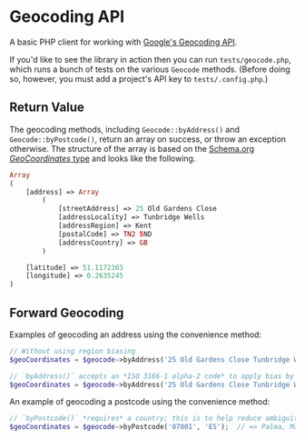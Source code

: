 # Geocoding API

A basic PHP client for working with [Google's Geocoding API](https://developers.google.com/maps/documentation/geocoding).

If you'd like to see the library in action then you can run `tests/geocode.php`, which runs a bunch of tests on the various `Geocode` methods.  (Before doing so, however, you must add a project's API key to `tests/.config.php`.)

## Return Value

The geocoding methods, including `Geocode::byAddress()` and `Geocode::byPostcode()`, return an array on success, or throw an exception otherwise.  The structure of the array is based on the [Schema.org *GeoCoordinates* type](https://schema.org/GeoCoordinates) and looks like the following.

```php
Array
(
    [address] => Array
        (
            [streetAddress] => 25 Old Gardens Close
            [addressLocality] => Tunbridge Wells
            [addressRegion] => Kent
            [postalCode] => TN2 5ND
            [addressCountry] => GB
        )

    [latitude] => 51.1172303
    [longitude] => 0.2635245
)
```

## Forward Geocoding

Examples of geocoding an address using the convenience method:

```php
// Without using region biasing
$geoCoordinates = $geocode->byAddress('25 Old Gardens Close Tunbridge Wells TN2 5ND');

// `byAddress()` accepts an *ISO 3166-1 alpha-2 code* to apply bias by a specific country
$geoCoordinates = $geocode->byAddress('25 Old Gardens Close Tunbridge Wells TN2 5ND', 'GB');
```

An example of geocoding a postcode using the convenience method:

```php
// `byPostcode()` *requires* a country; this is to help reduce ambiguity and, therefore, improve results
$geoCoordinates = $geocode->byPostcode('07001', 'ES');  // => Palma, Majorca
```
